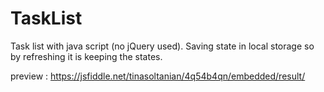 # TaskList
Task list with java script (no jQuery used).
Saving state in local storage so by refreshing it is keeping the states.

preview : https://jsfiddle.net/tinasoltanian/4q54b4qn/embedded/result/

